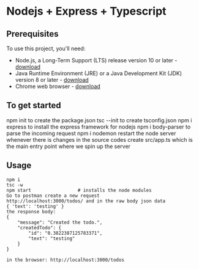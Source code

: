 # Nodejs + Express + Typescript

## Prerequisites

To use this project, you'll need:
- Node.js, a Long-Term Support (LTS) release version 10 or later - [download](https://nodejs.org/en/)
- Java Runtime Environment (JRE) or a Java Development Kit (JDK) version 8 or later - [download](https://adoptopenjdk.net/)
- Chrome web browser - [download](https://www.google.co.uk/chrome/)

## To get started
npm init to create the package.json
tsc --init  to create tsconfig.json
npm i express to install the express framework for nodejs
npm i body-parser to parse the incoming request
npm i nodemon restart the node server whenever there is changes in the source codes
create src/app.ts which is the main entry point where we spin up the server 
## Usage

```
npm i
tsc -w
npm start                 # installs the node modules
Go to postman create a new request
http://localhost:3000/todos/ and in the raw body json data
{ 'text': 'testing' }
the response body: 
{
    "message": "Created the todo.",
    "createdTodo": {
        "id": "0.3822387125783371",
        "text": "testing"
    }
}

in the browser: http://localhost:3000/todos


```

